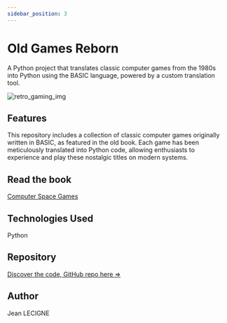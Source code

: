 ```yaml
---
sidebar_position: 3
---
```

# Old Games Reborn

A Python project that translates classic computer games from the 1980s into Python using the BASIC language, powered by a custom translation tool.

![retro_gaming_img](../maydays/static/img/project_img/md-p02.jpg)

## Features

This repository includes a collection of classic computer games originally written in BASIC, as featured in the old book. Each game has been meticulously translated into Python code, allowing enthusiasts to experience and play these nostalgic titles on modern systems.

## Read the book
[Computer Space Games](https://colorcomputerarchive.com/repo/Documents/Books/Computer%20Spacegames%20(1982)(Usborne%20Publishing).pdf)


## Technologies Used
Python

## Repository

[Discover the code, GitHub repo here =>](https://github.com/Phenixjj/Maydays/tree/master/md-p-01_rs-post-generator)


## Author
Jean LECIGNE